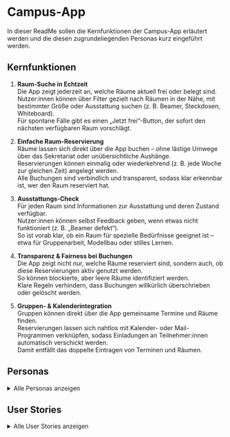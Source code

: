 # Campus-App

In dieser ReadMe sollen die Kernfunktionen der Campus-App erläutert werden und die diesen zugrundeliegenden Personas kurz eingeführt werden.

## Kernfunktionen

1. **Raum-Suche in Echtzeit**  
   Die App zeigt jederzeit an, welche Räume aktuell frei oder belegt sind.  
   Nutzer:innen können über Filter gezielt nach Räumen in der Nähe, mit bestimmter Größe oder Ausstattung suchen (z. B. Beamer, Steckdosen, Whiteboard).  
   Für spontane Fälle gibt es einen „Jetzt frei“-Button, der sofort den nächsten verfügbaren Raum vorschlägt.  

2. **Einfache Raum-Reservierung**  
   Räume lassen sich direkt über die App buchen – ohne lästige Umwege über das Sekretariat oder unübersichtliche Aushänge.  
   Reservierungen können einmalig oder wiederkehrend (z. B. jede Woche zur gleichen Zeit) angelegt werden.  
   Alle Buchungen sind verbindlich und transparent, sodass klar erkennbar ist, wer den Raum reserviert hat.  

3. **Ausstattungs-Check**  
   Für jeden Raum sind Informationen zur Ausstattung und deren Zustand verfügbar.  
   Nutzer:innen können selbst Feedback geben, wenn etwas nicht funktioniert (z. B. „Beamer defekt“).  
   So ist vorab klar, ob ein Raum für spezielle Bedürfnisse geeignet ist – etwa für Gruppenarbeit, Modellbau oder stilles Lernen.  

4. **Transparenz & Fairness bei Buchungen**  
   Die App zeigt nicht nur, welche Räume reserviert sind, sondern auch, ob diese Reservierungen aktiv genutzt werden.  
   So können blockierte, aber leere Räume identifiziert werden.  
   Klare Regeln verhindern, dass Buchungen willkürlich überschrieben oder gelöscht werden.  

5. **Gruppen- & Kalenderintegration**  
   Gruppen können direkt über die App gemeinsame Termine und Räume finden.  
   Reservierungen lassen sich nahtlos mit Kalender- oder Mail-Programmen verknüpfen, sodass Einladungen an Teilnehmer:innen automatisch verschickt werden.  
   Damit entfällt das doppelte Eintragen von Terminen und Räumen.  


## Personas

<details>
<summary>Alle Personas anzeigen</summary>

### 1. Lisa (21, BWL-Studentin)
**Ziel:** Sie will spontan freie Räume finden, um zwischen Vorlesungen effizient zu lernen.  
**Frust:** Aktuell läuft sie oft durchs ganze Gebäude, nur um festzustellen, dass alles besetzt ist. Die Infos im Aushang sind nie aktuell.

---

### 2. Jonas (24, Master Informatik)
**Ziel:** Mit seiner Projektgruppe wöchentliche Slots für Gruppenarbeiten festlegen.  
**Frust:** Die Abstimmung über WhatsApp dauert ewig, weil niemand weiß, wann Räume überhaupt frei sind. Buchungen im Sekretariat sind unübersichtlich.

---

### 3. Miriam (19, Erstsemester Biologie)
**Ziel:** Übersichtliche Orientierung: Wo sind Räume? Welche Ausstattung (Beamer, Steckdosen, Whiteboard) gibt es?  
**Frust:** Sie ist neu am Campus, kennt die Gebäude kaum, steht oft im falschen Raum oder ohne Steckdose für ihren Laptop.

---

### 4. Ahmed (27, Promotionsstudent Chemie)
**Ziel:** Regelmäßig denselben Seminarraum buchen, um in Ruhe zu schreiben.  
**Frust:** Räume sind ständig durch kurzfristige Reservierungen blockiert, ohne dass er nachvollziehen kann, ob sie wirklich genutzt werden.

---

### 5. Katrin (22, Pädagogikstudentin)
**Ziel:** Einen ruhigen Lernraum finden, in dem man konzentriert alleine arbeiten kann.  
**Frust:** Viele Räume sind offiziell „frei“, aber von Gruppen belegt, die laut diskutieren. Keine klare Kennzeichnung im System.

---

### 6. Felix (20, Maschinenbau)
**Ziel:** Kurzfristig Räume buchen, wenn er mit Kommilitonen eine Matheaufgabe durchrechnen will.  
**Frust:** Die App (oder das aktuelle System) braucht zu viele Klicks, er möchte eigentlich „jetzt freien Raum in meiner Nähe“.

---

### 7. Sofia (23, Architektur)
**Ziel:** Räume mit spezieller Ausstattung (Plotter, große Tische) im Voraus blocken, damit sie ihre Modelle vorbereiten kann.  
**Frust:** Niemand weiß, ob die Ausstattung in einem Raum wirklich funktioniert. Sie stand schon mit 3 Modellen da und der Beamer ging nicht.

---

### 8. David (21, WiWi)
**Ziel:** Übersicht über die Auslastung der Bibliothek und Lernräume, um Stoßzeiten zu meiden.  
**Frust:** Er geht oft umsonst hin, weil es überfüllt ist, obwohl er vorher nicht einschätzen kann, wie die Auslastung gerade ist.

---

### 9. Nina (25, Soziologie)
**Ziel:** Will ihre Lernzeiten strukturieren und sich Räume verbindlich für die Prüfungsphase reservieren.  
**Frust:** Dauernd werden ihre Reservierungen überschrieben oder gelöscht, weil das Sekretariat für „wichtige Veranstaltungen“ Vorrang gibt.

---

### 10. Tobias (23, Sportwissenschaften)
**Ziel:** Gruppenräume für Tutorien mit Erstsemestern unkompliziert buchen, inkl. Einladung an Teilnehmer.  
**Frust:** Es gibt keine Schnittstelle zwischen Raumreservierung und Einladungssystem (z. B. Mail/Kalender). Er muss alles doppelt eintragen.

</details>


## User Stories

<details>
<summary>Alle User Stories anzeigen</summary>

1. Lisa, 21, BWL-Studentin, möchte zwischen ihren Vorlesungen spontan einen ruhigen Raum zum Lernen finden. Statt wie bisher durchs Gebäude zu laufen und überall vergeblich nach freien Plätzen zu suchen, wünscht sie sich in der Campus-App einen einfachen „Jetzt frei“-Button. Mit einem Klick soll ihr sofort ein verfügbarer Raum in der Nähe angezeigt werden – inklusive Filtermöglichkeiten nach Größe oder Ausstattung. So kann sie ihre Pausen effizienter nutzen und ohne Umwege direkt anfangen zu lernen.

2. Jonas, 24, Masterstudent in Informatik, arbeitet mit seiner Projektgruppe regelmäßig zusammen. Die Terminfindung über WhatsApp zieht sich bisher endlos hin, weil niemand weiß, wann Räume frei sind. Mit der Campus-App will er wiederkehrende Reservierungen anlegen, zum Beispiel jeden Dienstag von 16 bis 18 Uhr. Die Gruppe erhält automatisch eine Einladung in ihre Kalender, und für alle ist jederzeit klar ersichtlich, wer den Raum gebucht hat. Damit spart sich die Gruppe Abstimmungschaos und kann sich auf die eigentliche Projektarbeit konzentrieren.

3. Miriam, 19, Biologie-Erstsemester, ist neu am Campus und hat noch keine Orientierung in den Gebäuden. Sie landet oft im falschen Raum oder ohne Steckdose für ihren Laptop. Mit der Campus-App soll sie eine übersichtliche Anzeige bekommen, in der alle Räume mit ihrer Lage und Ausstattung dargestellt sind. So sieht sie vorab, ob ein Raum über Steckdosen, Beamer oder Whiteboard verfügt, und ob diese auch tatsächlich funktionieren. Eine Kartenansicht erleichtert zusätzlich die Orientierung, sodass sie sicher und vorbereitet in die richtige Umgebung findet.

</details>
